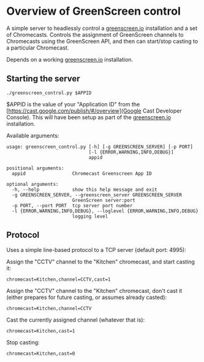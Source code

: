 # Overview of GreenScreen control

A simple server to headlessly control a [greenscreen.io](GreenScreen) installation and a set of Chromecasts. Controls the assignment of GreenScreen channels to Chromecasts using the GreenScreen API, and then can start/stop casting to a particular Chromecast.

Depends on a working [greenscreen.io](GreenScreen) installation.

## Starting the server

```
./greenscreen_control.py $APPID
```

$APPID is the value of your "Application ID" from the [https://cast.google.com/publish/#/overview](Google Cast Developer Console). This will have been setup as part of the [greenscreen.io](GreenScreen) installation.

Available arguments:
```
usage: greenscreen_control.py [-h] [-g GREENSCREEN_SERVER] [-p PORT]
                              [-l {ERROR,WARNING,INFO,DEBUG}]
                              appid

positional arguments:
  appid                 Chromecast Greenscreen App ID

optional arguments:
  -h, --help            show this help message and exit
  -g GREENSCREEN_SERVER, --greenscreen_server GREENSCREEN_SERVER
                        GreenScreen server:port
  -p PORT, --port PORT  tcp server port number
  -l {ERROR,WARNING,INFO,DEBUG}, --loglevel {ERROR,WARNING,INFO,DEBUG}
                        logging level
```

## Protocol

Uses a simple line-based protocol to a TCP server (default port: 4995):

Assign the "CCTV" channel to the "Kitchen" chromecast, and start casting it:
```
chromecast=Kitchen,channel=CCTV,cast=1
```

Assign the "CCTV" channel to the "Kitchen" chromecast, don't cast it (either prepares for future casting, or assumes already casted):
```
chromecast=Kitchen,channel=CCTV
```

Cast the currently assigned channel (whatever that is):
```
chromecast=Kitchen,cast=1
```

Stop casting:
```
chromecast=Kitchen,cast=0
```
